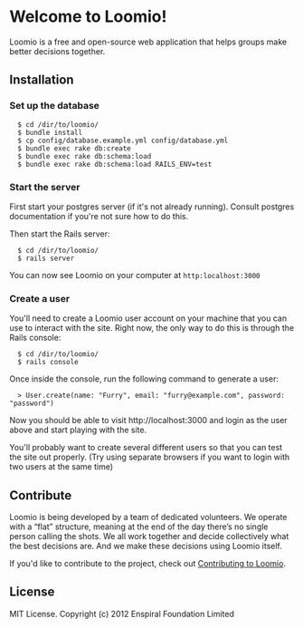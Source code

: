 # Welcome to Loomio!

Loomio is a free and open-source web application that helps groups make better decisions together.

## Installation

### Set up the database

```
  $ cd /dir/to/loomio/
  $ bundle install
  $ cp config/database.example.yml config/database.yml
  $ bundle exec rake db:create
  $ bundle exec rake db:schema:load
  $ bundle exec rake db:schema:load RAILS_ENV=test
```

### Start the server

First start your postgres server (if it's not already running). Consult
postgres documentation if you're not sure how to do this.

Then start the Rails server:

```
  $ cd /dir/to/loomio/
  $ rails server
```

You can now see Loomio on your computer at `http:localhost:3000`

### Create a user

You'll need to create a Loomio user account on your machine that you can
use to interact with the site. Right now, the only way to do this is
through the Rails console:

```
  $ cd /dir/to/loomio/
  $ rails console
```

Once inside the console, run the following command to generate a user:

```
  > User.create(name: "Furry", email: "furry@example.com", password: "password")
```

Now you should be able to visit http://localhost:3000 and login as the user
above and start playing with the site.

You'll probably want to create several different users so that you can
test the site out properly. (Try using separate browsers if you want to
login with two users at the same time)

## Contribute

Loomio is being developed by a team of dedicated volunteers. We operate with a “flat” structure, meaning at the end of the day there’s no single person calling the shots. We all work together and decide collectively what the best decisions are. And we make these decisions using Loomio itself.

If you'd like to contribute to the project, check out [Contributing to Loomio](https://github.com/enspiral/loomio/wiki/Contributing-to-Loomio).

## License

MIT License. Copyright (c) 2012 Enspiral Foundation Limited
